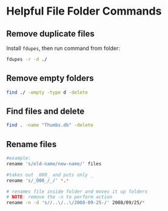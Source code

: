 # Helpful File Folder Commands

## Remove duplicate files

Install `fdupes`, then run command from folder:

```sh
fdupes -r -d ./
```

## Remove empty folders

```sh
find ./ -empty -type d -delete
```

## Find files and delete

```sh
find . -name "Thumbs.db" -delete
```

## Rename files

```sh
#example:
rename 's/old-name/new-name/' files

#takes out _000_ and puts only _
rename 's/_000_/_/' *.*

# renames file inside folder and moves it up folders
# NOTE: remove the -n to perform action
rename -n -d 's//..\/..\/2008-09-25-/' 2008/09/25/*
```
